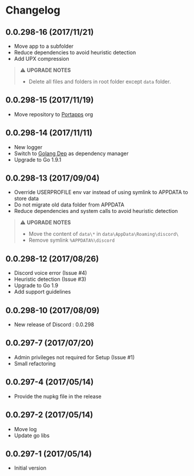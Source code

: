 # Changelog

## 0.0.298-16 (2017/11/21)

* Move app to a subfolder
* Reduce dependencies to avoid heuristic detection
* Add UPX compression

> :warning: **UPGRADE NOTES**
> * Delete all files and folders in root folder except `data` folder.

## 0.0.298-15 (2017/11/19)

* Move repository to [Portapps](https://github.com/portapps) org

## 0.0.298-14 (2017/11/11)

* New logger
* Switch to [Golang Dep](https://github.com/golang/dep) as dependency manager
* Upgrade to Go 1.9.1

## 0.0.298-13 (2017/09/04)

* Override USERPROFILE env var instead of using symlink to APPDATA to store data
* Do not migrate old data folder from APPDATA
* Reduce dependencies and system calls to avoid heuristic detection

> :warning: **UPGRADE NOTES**
> * Move the content of `data\*` in `data\AppData\Roaming\discord\`
> * Remove symlink `%APPDATA%\discord`

## 0.0.298-12 (2017/08/26)

* Discord voice error (Issue #4)
* Heuristic detection (Issue #3)
* Upgrade to Go 1.9
* Add support guidelines

## 0.0.298-10 (2017/08/09)

* New release of Discord : 0.0.298

## 0.0.297-7 (2017/07/20)

* Admin privileges not required for Setup (Issue #1)
* Small refactoring

## 0.0.297-4 (2017/05/14)

* Provide the nupkg file in the release

## 0.0.297-2 (2017/05/14)

* Move log
* Update go libs

## 0.0.297-1 (2017/05/14)

* Initial version
